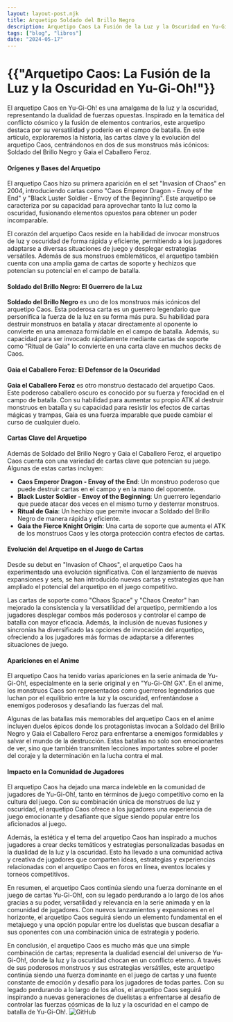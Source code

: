 ```yaml
---
layout: layout-post.njk
title: Arquetipo Soldado del Brillo Negro
description: Arquetipo Caos La Fusión de la Luz y la Oscuridad en Yu-Gi-Oh!
tags: ["blog", "libros"]
date: "2024-05-17"
---
```


# {{"Arquetipo Caos: La Fusión de la Luz y la Oscuridad en Yu-Gi-Oh!"}}

El arquetipo Caos en Yu-Gi-Oh! es una amalgama de la luz y la oscuridad, representando la dualidad de fuerzas opuestas. Inspirado en la temática del conflicto cósmico y la fusión de elementos contrarios, este arquetipo destaca por su versatilidad y poderío en el campo de batalla. En este artículo, exploraremos la historia, las cartas clave y la evolución del arquetipo Caos, centrándonos en dos de sus monstruos más icónicos: Soldado del Brillo Negro y Gaia el Caballero Feroz.

#### Orígenes y Bases del Arquetipo

El arquetipo Caos hizo su primera aparición en el set "Invasion of Chaos" en 2004, introduciendo cartas como "Caos Emperor Dragon - Envoy of the End" y "Black Luster Soldier - Envoy of the Beginning". Este arquetipo se caracteriza por su capacidad para aprovechar tanto la luz como la oscuridad, fusionando elementos opuestos para obtener un poder incomparable.

El corazón del arquetipo Caos reside en la habilidad de invocar monstruos de luz y oscuridad de forma rápida y eficiente, permitiendo a los jugadores adaptarse a diversas situaciones de juego y desplegar estrategias versátiles. Además de sus monstruos emblemáticos, el arquetipo también cuenta con una amplia gama de cartas de soporte y hechizos que potencian su potencial en el campo de batalla.

#### Soldado del Brillo Negro: El Guerrero de la Luz

**Soldado del Brillo Negro** es uno de los monstruos más icónicos del arquetipo Caos. Esta poderosa carta es un guerrero legendario que personifica la fuerza de la luz en su forma más pura. Su habilidad para destruir monstruos en batalla y atacar directamente al oponente lo convierte en una amenaza formidable en el campo de batalla. Además, su capacidad para ser invocado rápidamente mediante cartas de soporte como "Ritual de Gaia" lo convierte en una carta clave en muchos decks de Caos.

#### Gaia el Caballero Feroz: El Defensor de la Oscuridad

**Gaia el Caballero Feroz** es otro monstruo destacado del arquetipo Caos. Este poderoso caballero oscuro es conocido por su fuerza y ​​ferocidad en el campo de batalla. Con su habilidad para aumentar su propio ATK al destruir monstruos en batalla y su capacidad para resistir los efectos de cartas mágicas y trampas, Gaia es una fuerza imparable que puede cambiar el curso de cualquier duelo.

#### Cartas Clave del Arquetipo

Además de Soldado del Brillo Negro y Gaia el Caballero Feroz, el arquetipo Caos cuenta con una variedad de cartas clave que potencian su juego. Algunas de estas cartas incluyen:

- **Caos Emperor Dragon - Envoy of the End**: Un monstruo poderoso que puede destruir cartas en el campo y en la mano del oponente.
- **Black Luster Soldier - Envoy of the Beginning**: Un guerrero legendario que puede atacar dos veces en el mismo turno y desterrar monstruos.
- **Ritual de Gaia**: Un hechizo que permite invocar a Soldado del Brillo Negro de manera rápida y eficiente.
- **Gaia the Fierce Knight Origin**: Una carta de soporte que aumenta el ATK de los monstruos Caos y les otorga protección contra efectos de cartas.

#### Evolución del Arquetipo en el Juego de Cartas

Desde su debut en "Invasion of Chaos", el arquetipo Caos ha experimentado una evolución significativa. Con el lanzamiento de nuevas expansiones y sets, se han introducido nuevas cartas y estrategias que han ampliado el potencial del arquetipo en el juego competitivo.

Las cartas de soporte como "Chaos Space" y "Chaos Creator" han mejorado la consistencia y la versatilidad del arquetipo, permitiendo a los jugadores desplegar combos más poderosos y controlar el campo de batalla con mayor eficacia. Además, la inclusión de nuevas fusiones y sincronías ha diversificado las opciones de invocación del arquetipo, ofreciendo a los jugadores más formas de adaptarse a diferentes situaciones de juego.

#### Apariciones en el Anime

El arquetipo Caos ha tenido varias apariciones en la serie animada de Yu-Gi-Oh!, especialmente en la serie original y en "Yu-Gi-Oh! GX". En el anime, los monstruos Caos son representados como guerreros legendarios que luchan por el equilibrio entre la luz y la oscuridad, enfrentándose a enemigos poderosos y desafiando las fuerzas del mal.

Algunas de las batallas más memorables del arquetipo Caos en el anime incluyen duelos épicos donde los protagonistas invocan a Soldado del Brillo Negro y Gaia el Caballero Feroz para enfrentarse a enemigos formidables y salvar el mundo de la destrucción. Estas batallas no solo son emocionantes de ver, sino que también transmiten lecciones importantes sobre el poder del coraje y la determinación en la lucha contra el mal.

#### Impacto en la Comunidad de Jugadores

El arquetipo Caos ha dejado una marca indeleble en la comunidad de jugadores de Yu-Gi-Oh!, tanto en términos de juego competitivo como en la cultura del juego. Con su combinación única de monstruos de luz y oscuridad, el arquetipo Caos ofrece a los jugadores una experiencia de juego emocionante y desafiante que sigue siendo popular entre los aficionados al juego.

Además, la estética y el tema del arquetipo Caos han inspirado a muchos jugadores a crear decks temáticos y estrategias personalizadas basadas en la dualidad de la luz y la oscuridad. Esto ha llevado a una comunidad activa y creativa de jugadores que comparten ideas, estrategias y experiencias relacionadas con el arquetipo Caos en foros en línea, eventos locales y torneos competitivos.

En resumen, el arquetipo Caos continúa siendo una fuerza dominante en el juego de cartas Yu-Gi-Oh!, con su legado perdurando a lo largo de los años gracias a su poder, versatilidad y relevancia en la serie animada y en la comunidad de jugadores. Con nuevos lanzamientos y expansiones en el horizonte, el arquetipo Caos seguirá siendo un elemento fundamental en el metajuego y una opción popular entre los duelistas que buscan desafiar a sus oponentes con una combinación única de estrategia y poderío.

En conclusión, el arquetipo Caos es mucho más que una simple combinación de cartas; representa la dualidad esencial del universo de Yu-Gi-Oh!, donde la luz y la oscuridad chocan en un conflicto eterno. A través de sus poderosos monstruos y sus estrategias versátiles, este arquetipo continúa siendo una fuerza dominante en el juego de cartas y una fuente constante de emoción y desafío para los jugadores de todas partes. Con su legado perdurando a lo largo de los años, el arquetipo Caos seguirá inspirando a nuevas generaciones de duelistas a enfrentarse al desafío de controlar las fuerzas cósmicas de la luz y la oscuridad en el campo de batalla de Yu-Gi-Oh!.
![GitHub](/img/yugioh_logo.png)

